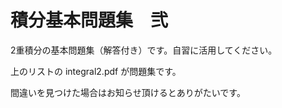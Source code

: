 # 積分基本問題集　弐

2重積分の基本問題集（解答付き）です。自習に活用してください。

上のリストの integral2.pdf が問題集です。

間違いを見つけた場合はお知らせ頂けるとありがたいです。